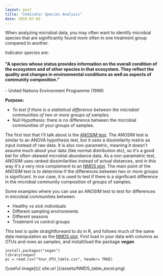 ```yaml
---
layout: post
title: "Indicator Species Analysis"
date: 2019-07-02
---
```


When analyzing microbial data, you may often want to identify microbial species that are significantly found more often in one treatment group compared to another.  


Indicator species are:

<h4> "A species whose status provides information on the overall condition of the ecosystem and of other species in that ecosystem. They reflect the quality and changes in environmental conditions as well as aspects of community composition." </h4> - United Nations Environment Programme (1996)





<b>Purpose: </b>
  <ul>
    <li><i>To test if there is a statistical difference between the microbial communities of two or more groups of samples. </i></li>
    <li>Null Hypothesis: there is no difference between the microbial communities of your groups of samples. </li>
  </ul>
 

The first test that I'll talk about is the [ANOSIM test](https://sites.google.com/site/mb3gustame/hypothesis-tests/anosim). The ANOSIM test is similar to an ANOVA hypothesis test, but it uses a dissimilarity matrix as input instead of raw data. It is also non-parametric, meaning it doesn't assume much about your data (like normal distribution etc), so it's a good bet for often-skewed microbial abundance data. As a non-parametric test, ANOSIM uses ranked dissimilarities instead of actual distances, and in this way it's a very nice complement to an [NMDS plot](https://jkzorz.github.io/2019/06/06/NMDS.html). The main point of the ANOSIM test is to determine if the differences between two or more groups is significant. In our case, it is used to test if there is a significant difference in the microbial community composition of groups of samples. 

Some examples where you can use an ANOSIM test to test for differences in microbial communities between: 
<ul> 
  <li>Healthy vs sick individuals </li>
  <li>Different sampling environments</li>
  <li>Different seasons</li>
  <li>Treatment vs control groups </li>
  </ul>
  
  
This test is quite straightforward to do in R, and follows much of the same data manipulation as the [NMDS plot](https://jkzorz.github.io/2019/06/06/NMDS.html). First load in your data with columns as OTUs and rows as samples, and install/load the package <b>vegan</b> 

```
install.packages("vegan")
library(vegan)
pc = read.csv("Your_OTU_table.csv", header= TRUE)
```

![useful image]({{ site.url }}/assets/NMDS_table_excel.png)
